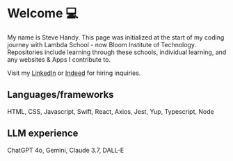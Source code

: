 # Welcome 💻

My name is Steve Handy. This page was initialized at the start of my coding journey with Lambda School - now Bloom Institute of Technology. Repositories include learning through these schools, individual learning, and any websites & Apps I contribute to.

Visit my [LinkedIn](www.linkedin.com/in/k1nghandy) or [Indeed](https://profile.indeed.com/p/stephenh-uaweqfx) for hiring inquiries.

## Languages/frameworks
  HTML,
  CSS,
  Javascript,
  Swift,
  React,
  Axios,
  Jest,
  Yup,
  Typescript,
  Node

## LLM experience
  ChatGPT 4o,
  Gemini,
  Claude 3.7,
  DALL-E
